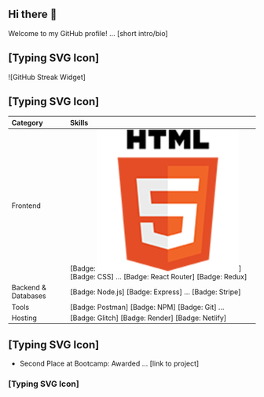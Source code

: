 ## Hi there 👋

<!--
**gzsewell/gzsewell** is a ✨ _special_ ✨ repository because its `README.md` (this file) appears on your GitHub profile.

Here are some ideas to get you started:

- 🔭 I’m currently working on ...
- 🌱 I’m currently learning ...
- 👯 I’m looking to collaborate on ...
- 🤔 I’m looking for help with ...
- 💬 Ask me about ...
- 📫 How to reach me: ...
- 😄 Pronouns: ...
- ⚡ Fun fact: ...
-->
Welcome to my GitHub profile! … [short intro/bio]
## [Typing SVG Icon]
![GitHub Streak Widget]
## [Typing SVG Icon]
Category  |  Skills
:---      |  :---
Frontend  | [Badge: ![HTML](https://github.com/github/explore/raw/main/topics/html/html.png)] [Badge: CSS] … [Badge: React Router] [Badge: Redux]
Backend & Databases  | [Badge: Node.js] [Badge: Express] … [Badge: Stripe] 
Tools  | [Badge: Postman] [Badge: NPM] [Badge: Git] … 
Hosting  | [Badge: Glitch] [Badge: Render] [Badge: Netlify] 
## [Typing SVG Icon]
* Second Place at Bootcamp: Awarded … [link to project]
### [Typing SVG Icon]
